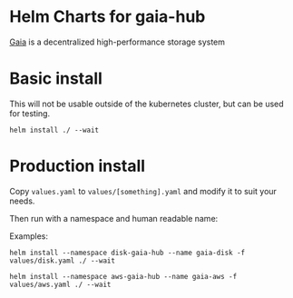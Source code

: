# Helm Charts for gaia-hub

[Gaia](https://github.com/blockstack/gaia) is a decentralized high-performance storage system

# Basic install

This will not be usable outside of the kubernetes cluster, but can be used for testing.

```
helm install ./ --wait
```

# Production install

Copy `values.yaml` to `values/[something].yaml` and modify it to suit your needs.

Then run with a namespace and human readable name:

Examples:

```
helm install --namespace disk-gaia-hub --name gaia-disk -f values/disk.yaml ./ --wait
```

```
helm install --namespace aws-gaia-hub --name gaia-aws -f values/aws.yaml ./ --wait
```
